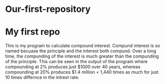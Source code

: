 # Our-first-repository

# My first repo

This is my program to calculate compound interest. Compund interest is so named becuase the principle and the interest both compund.  Over a long time, the compunding of the interest is much greater than the compunding of the principle.  This can be seen in the output of the program where compounding at 2% produces just $1000 over 40 years, whereas compounding at 20% produces $1.4 million = 1,440 times as much for just 10 times differnce in the intrest rate.
